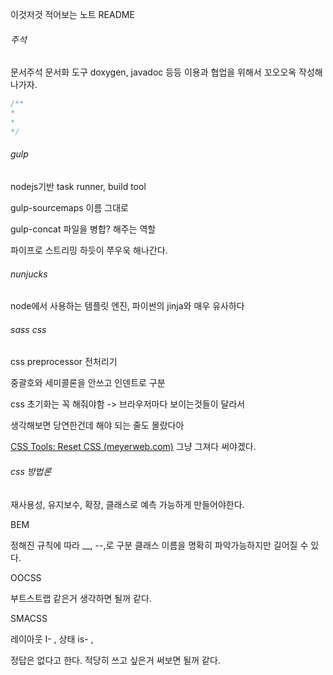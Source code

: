 이것저것 적어보는 노트 README



######	주석

문서주석 문서화 도구 doxygen, javadoc 등등 이용과 협업을 위해서 꼬오오옥 작성해나가자.

```	javascript
/**
*
*
*/
```



###### gulp

nodejs기반 task runner, build tool

gulp-sourcemaps 이름 그대로

gulp-concat 파일을 병합? 해주는 역할

파이프로 스트리밍 하듯이 쭈우욱 해나간다.



###### nunjucks

node에서 사용하는 템플릿 엔진, 파이썬의 jinja와 매우 유사하다



###### sass css

css preprocessor 전처리기

중괄호와 세미콜론을 안쓰고 인덴트로 구분

css 초기화는 꼭 해줘야함 -> 브라우저마다 보이는것들이 달라서

생각해보면 당연한건데  해야 되는 줄도 몰랐다아

[CSS Tools: Reset CSS (meyerweb.com)](https://meyerweb.com/eric/tools/css/reset/) 그냥 그져다 써야겠다.



###### css 방법론

재사용성, 유지보수, 확장, 클래스로 예측 가능하게 만들어야한다.

BEM

정해진 규칙에 따라 __, --,로 구분 클래스 이름을 명확히 파악가능하지만 길어질 수 있다.

OOCSS

부트스트랩 같은거 생각하면 될꺼 같다.

SMACSS

레이아웃 I- , 상태 is- , 

정답은 없다고 한다. 적당히 쓰고 싶은거 써보면 될꺼 같다.







